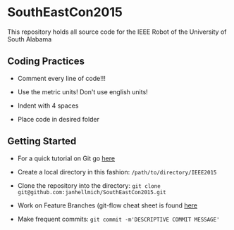 # SouthEastCon2015

This repository holds all source code for the IEEE Robot of the University of South Alabama

## Coding Practices

* Comment every line of code!!!

* Use the metric units! Don't use english units!

* Indent with 4 spaces

* Place code in desired folder

## Getting Started

* For a quick tutorial on Git go [here](http://rogerdudler.github.io/git-guide/) 

* Create a local directory in this fashion: ```/path/to/directory/IEEE2015```

* Clone the repository into the directory: ```git clone git@github.com:janhellmich/SouthEastCon2015.git```

* Work on Feature Branches (git-flow cheat sheet is found [here](http://danielkummer.github.io/git-flow-cheatsheet/)

* Make frequent commits: ```git commit -m'DESCRIPTIVE COMMIT MESSAGE'```


